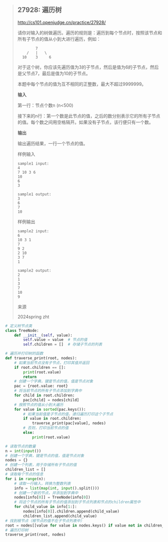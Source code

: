 > ## 27928: 遍历树
>
> http://cs101.openjudge.cn/practice/27928/
>
> 请你对输入的树做遍历。遍历的规则是：遍历到每个节点时，按照该节点和所有子节点的值从小到大进行遍历，例如：
>
> ```
>         7
>     /   |   \
>   10    3     6
> ```
>
> 对于这个树，你应该先遍历值为3的子节点，然后是值为6的子节点，然后是父节点7，最后是值为10的子节点。
>
> 本题中每个节点的值为互不相同的正整数，最大不超过9999999。
>
> **输入**
>
> 第一行：节点个数n (n<500)
>
> 接下来的n行：第一个数是此节点的值，之后的数分别表示它的所有子节点的值。每个数之间用空格隔开。如果没有子节点，该行便只有一个数。
>
> **输出**
>
> 输出遍历结果，一行一个节点的值。
>
> 样例输入
>
> ```
> sample1 input:
> 4
> 7 10 3 6
> 10
> 6
> 3
> 
> sample1 output:
> 3
> 6
> 7
> 10
> ```
>
> 样例输出
>
> ```
> sample2 input:
> 6
> 10 3 1
> 7
> 9 2 
> 2 10
> 3 7
> 1
> 
> sample2 output:
> 2
> 1
> 3
> 7
> 10
> 9
> ```
>
> 来源
>
> 2024spring zht
>
> 
>
```python
# 定义树节点类
class TreeNode:
    def __init__(self, value):
        self.value = value  # 节点的值
        self.children = []  # 存储子节点的列表

# 遍历并打印树的函数
def traverse_print(root, nodes):
    # 如果当前节点没有子节点，打印其值并返回
    if root.children == []:
        print(root.value)
        return
    # 创建一个字典，键是节点的值，值是节点对象
    pac = {root.value: root}
    # 将当前节点的所有子节点添加到字典中
    for child in root.children:
        pac[child] = nodes[child]
    # 按照节点的值从小到大遍历
    for value in sorted(pac.keys()):
        # 如果当前值是子节点的值，递归遍历打印这个子节点
        if value in root.children:
            traverse_print(pac[value], nodes)
        # 否则，打印当前节点的值
        else:
            print(root.value)

# 读取节点的数量
n = int(input())
# 创建一个字典，键是节点的值，值是节点对象
nodes = {}
# 创建一个列表，用于存储所有子节点的值
children_list = []
# 读取每个节点的信息
for i in range(n):
    # 读取一行输入，转换为整数列表
    info = list(map(int, input().split()))
    # 创建一个新的节点，并添加到字典中
    nodes[info[0]] = TreeNode(info[0])
    # 将这个节点的所有子节点的值添加到子节点列表和节点的children属性中
    for child_value in info[1:]:
        nodes[info[0]].children.append(child_value)
        children_list.append(child_value)
# 找到根节点（根节点的值不在子节点列表中）
root = nodes[[value for value in nodes.keys() if value not in children_list][0]]
# 遍历打印树
traverse_print(root, nodes)
```